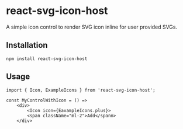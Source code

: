 # react-svg-icon-host
A simple icon control to render SVG icon inline for user provided SVGs.

## Installation
```
npm install react-svg-icon-host
```

## Usage
```
import { Icon, ExampleIcons } from 'react-svg-icon-host';

const MyControlWithIcon = () => 
    <div>
        <Icon icon={EaxampleIcons.plus}>
        <span className="ml-2">Add</spann>
    </div>
```